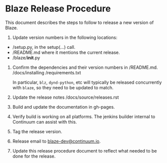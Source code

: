 ﻿Blaze Release Procedure
=======================

This document describes the steps to follow to release
a new version of Blaze.

1. Update version numbers in the following locations:

 * /setup.py, in the setup(...) call.
 * /README.md where it mentions the current release.
 * /blaze/__init__.py

1. Confirm the dependencies and their version numbers in
   /README.md. 
   /docs/installing
   /requirements.txt

   In particular, `blz`, `dynd-python`, etc
   will typically be released concurrently with `blaze`,
   so they need to be updated to match.

1. Update the release notes /docs/source/releases.rst

1. Build and update the documentation in gh-pages.

1. Verify build is working on all platforms. The
   jenkins builder internal to Continuum can assist
   with this.

1. Tag the release version.

1. Release email to blaze-dev@continuum.io.

1. Update this release procedure document to reflect
   what needed to be done for the release.